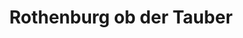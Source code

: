---
title: Rothenburg ob der Tauber
url: /rothenburg-ob-der-tauber/
latitude: 49.376
longitude: 10.186
---